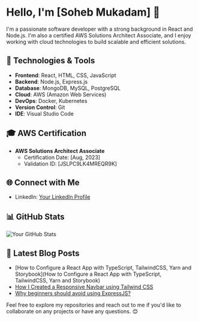 # Hello, I'm [Soheb Mukadam] 👋

I'm a passionate software developer with a strong background in React and Node.js. I'm also a certified AWS Solutions Architect Associate, and I enjoy working with cloud technologies to build scalable and efficient solutions.

## 🚀 Technologies & Tools

- **Frontend**: React, HTML, CSS, JavaScript
- **Backend**: Node.js, Express.js
- **Database**: MongoDB, MySQL, PostgreSQL
- **Cloud**: AWS (Amazon Web Services)
- **DevOps**: Docker, Kubernetes
- **Version Control**: Git
- **IDE**: Visual Studio Code
  
## 🎓 AWS Certification

- **AWS Solutions Architect Associate**
  - Certification Date: [Aug, 2023]
  - Validation ID: [JSLPC9LK4MREQR9K]

## 🌐 Connect with Me

- LinkedIn: [Your LinkedIn Profile](www.linkedin.com/in/soheb-mukadam)

## 📊 GitHub Stats

![Your GitHub Stats](https://github-readme-stats.vercel.app/api?username=msoheb&show_icons=true&theme=dark)

## 📝 Latest Blog Posts

- [How to Configure a React App with TypeScript, TailwindCSS, Yarn and Storybook](How to Configure a React App with TypeScript, TailwindCSS, Yarn and Storybook)
- [How I Created a Responsive Navbar using Tailwind CSS]([https://www.yourwebsite.com/blog/post-2](https://blog.bitsrc.io/how-i-created-responsive-navbar-using-tailwind-css-d0729542137d))
- [Why beginners should avoid using ExpressJS?](https://blog.bitsrc.io/how-i-created-responsive-navbar-using-tailwind-css-d0729542137d)

Feel free to explore my repositories and reach out to me if you'd like to collaborate on any projects or have any questions. 😊
